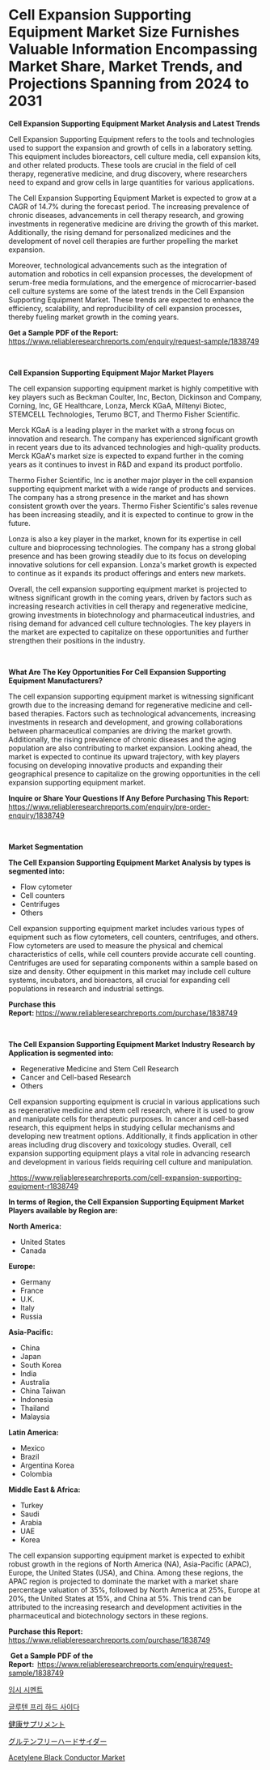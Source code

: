 <p><h1>Cell Expansion Supporting Equipment Market Size Furnishes Valuable Information Encompassing Market Share, Market Trends, and Projections Spanning from 2024 to 2031</h1></p><p><strong>Cell Expansion Supporting Equipment Market Analysis and Latest Trends</strong></p>
<p><p>Cell Expansion Supporting Equipment refers to the tools and technologies used to support the expansion and growth of cells in a laboratory setting. This equipment includes bioreactors, cell culture media, cell expansion kits, and other related products. These tools are crucial in the field of cell therapy, regenerative medicine, and drug discovery, where researchers need to expand and grow cells in large quantities for various applications.</p><p>The Cell Expansion Supporting Equipment Market is expected to grow at a CAGR of 14.7% during the forecast period. The increasing prevalence of chronic diseases, advancements in cell therapy research, and growing investments in regenerative medicine are driving the growth of this market. Additionally, the rising demand for personalized medicines and the development of novel cell therapies are further propelling the market expansion.</p><p>Moreover, technological advancements such as the integration of automation and robotics in cell expansion processes, the development of serum-free media formulations, and the emergence of microcarrier-based cell culture systems are some of the latest trends in the Cell Expansion Supporting Equipment Market. These trends are expected to enhance the efficiency, scalability, and reproducibility of cell expansion processes, thereby fueling market growth in the coming years.</p></p>
<p><strong>Get a Sample PDF of the Report:&nbsp;</strong> <a href="https://www.reliableresearchreports.com/enquiry/request-sample/1838749">https://www.reliableresearchreports.com/enquiry/request-sample/1838749</a></p>
<p>&nbsp;</p>
<p><strong>Cell Expansion Supporting Equipment Major Market Players</strong></p>
<p><p>The cell expansion supporting equipment market is highly competitive with key players such as Beckman Coulter, Inc, Becton, Dickinson and Company, Corning, Inc, GE Healthcare, Lonza, Merck KGaA, Miltenyi Biotec, STEMCELL Technologies, Terumo BCT, and Thermo Fisher Scientific. </p><p>Merck KGaA is a leading player in the market with a strong focus on innovation and research. The company has experienced significant growth in recent years due to its advanced technologies and high-quality products. Merck KGaA's market size is expected to expand further in the coming years as it continues to invest in R&D and expand its product portfolio.</p><p>Thermo Fisher Scientific, Inc is another major player in the cell expansion supporting equipment market with a wide range of products and services. The company has a strong presence in the market and has shown consistent growth over the years. Thermo Fisher Scientific's sales revenue has been increasing steadily, and it is expected to continue to grow in the future.</p><p>Lonza is also a key player in the market, known for its expertise in cell culture and bioprocessing technologies. The company has a strong global presence and has been growing steadily due to its focus on developing innovative solutions for cell expansion. Lonza's market growth is expected to continue as it expands its product offerings and enters new markets.</p><p>Overall, the cell expansion supporting equipment market is projected to witness significant growth in the coming years, driven by factors such as increasing research activities in cell therapy and regenerative medicine, growing investments in biotechnology and pharmaceutical industries, and rising demand for advanced cell culture technologies. The key players in the market are expected to capitalize on these opportunities and further strengthen their positions in the industry.</p></p>
<p>&nbsp;</p>
<p><strong>What Are The Key Opportunities For Cell Expansion Supporting Equipment Manufacturers?</strong></p>
<p><p>The cell expansion supporting equipment market is witnessing significant growth due to the increasing demand for regenerative medicine and cell-based therapies. Factors such as technological advancements, increasing investments in research and development, and growing collaborations between pharmaceutical companies are driving the market growth. Additionally, the rising prevalence of chronic diseases and the aging population are also contributing to market expansion. Looking ahead, the market is expected to continue its upward trajectory, with key players focusing on developing innovative products and expanding their geographical presence to capitalize on the growing opportunities in the cell expansion supporting equipment market.</p></p>
<p><strong>Inquire or Share Your Questions If Any Before Purchasing This Report:</strong> <a href="https://www.reliableresearchreports.com/enquiry/pre-order-enquiry/1838749">https://www.reliableresearchreports.com/enquiry/pre-order-enquiry/1838749</a></p>
<p>&nbsp;</p>
<p><strong>Market Segmentation</strong></p>
<p><strong>The Cell Expansion Supporting Equipment Market Analysis by types is segmented into:</strong></p>
<p><ul><li>Flow cytometer</li><li>Cell counters</li><li>Centrifuges</li><li>Others</li></ul></p>
<p><p>Cell expansion supporting equipment market includes various types of equipment such as flow cytometers, cell counters, centrifuges, and others. Flow cytometers are used to measure the physical and chemical characteristics of cells, while cell counters provide accurate cell counting. Centrifuges are used for separating components within a sample based on size and density. Other equipment in this market may include cell culture systems, incubators, and bioreactors, all crucial for expanding cell populations in research and industrial settings.</p></p>
<p><strong>Purchase this Report:&nbsp;</strong><a href="https://www.reliableresearchreports.com/purchase/1838749">https://www.reliableresearchreports.com/purchase/1838749</a></p>
<p>&nbsp;</p>
<p><strong>The Cell Expansion Supporting Equipment Market Industry Research by Application is segmented into:</strong></p>
<p><ul><li>Regenerative Medicine and Stem Cell Research</li><li>Cancer and Cell-based Research</li><li>Others</li></ul></p>
<p><p>Cell expansion supporting equipment is crucial in various applications such as regenerative medicine and stem cell research, where it is used to grow and manipulate cells for therapeutic purposes. In cancer and cell-based research, this equipment helps in studying cellular mechanisms and developing new treatment options. Additionally, it finds application in other areas including drug discovery and toxicology studies. Overall, cell expansion supporting equipment plays a vital role in advancing research and development in various fields requiring cell culture and manipulation.</p></p>
<p><a href="https://www.reliableresearchreports.com/cell-expansion-supporting-equipment-r1838749">&nbsp;https://www.reliableresearchreports.com/cell-expansion-supporting-equipment-r1838749</a></p>
<p><strong>In terms of Region, the Cell Expansion Supporting Equipment Market Players available by Region are:</strong></p>
<p>
    <p> <strong> North America: </strong>
        <ul>
            <li>United States</li>
            <li>Canada</li>
        </ul>
        </p> 
    <p> <strong> Europe: </strong>
        <ul>
            <li>Germany</li>
            <li>France</li>
            <li>U.K.</li>
            <li>Italy</li>
            <li>Russia</li>
        </ul>
        </p> 
    <p> <strong> Asia-Pacific: </strong>
        <ul>
            <li>China</li>
            <li>Japan</li>
            <li>South Korea</li>
            <li>India</li>
            <li>Australia</li>
            <li>China Taiwan</li>
            <li>Indonesia</li>
            <li>Thailand</li>
            <li>Malaysia</li>
        </ul>
        </p> 
    <p> <strong> Latin America: </strong>
        <ul>
            <li>Mexico</li>
            <li>Brazil</li>
            <li>Argentina Korea</li>
            <li>Colombia</li>
        </ul>
        </p> 
    <p> <strong> Middle East & Africa: </strong>
        <ul>
            <li>Turkey</li>
            <li>Saudi</li>
            <li>Arabia</li>
            <li>UAE</li>
            <li>Korea</li>
        </ul>
    </p>
    </p>
<p><p>The cell expansion supporting equipment market is expected to exhibit robust growth in the regions of North America (NA), Asia-Pacific (APAC), Europe, the United States (USA), and China. Among these regions, the APAC region is projected to dominate the market with a market share percentage valuation of 35%, followed by North America at 25%, Europe at 20%, the United States at 15%, and China at 5%. This trend can be attributed to the increasing research and development activities in the pharmaceutical and biotechnology sectors in these regions.</p></p>
<p><strong>Purchase this Report: </strong><a href="https://www.reliableresearchreports.com/purchase/1838749">https://www.reliableresearchreports.com/purchase/1838749</a></p>
<p>&nbsp;<strong>Get a Sample PDF of the Report:&nbsp;&nbsp;</strong><a href="https://www.reliableresearchreports.com/enquiry/request-sample/1838749">https://www.reliableresearchreports.com/enquiry/request-sample/1838749</a></p>
<p><strong></strong></p>
<p><p><a href="https://medium.com/@jackieshlerin9805/%EC%9E%84%EC%8B%9C-%EC%8B%9C%EB%A9%98%ED%8A%B8-%EC%8B%9C%EC%9E%A5-%EA%B7%9C%EB%AA%A8-%EB%B0%8F-%EC%8B%9C%EC%9E%A5-%EB%8F%99%ED%96%A5-%EC%A0%84%EB%B0%98%EC%A0%81%EC%9D%B8-%EC%82%B0%EC%97%85-%EA%B0%9C%EC%9A%94-2024%EB%85%84%EB%B6%80%ED%84%B0-2031%EB%85%84-beeaed22b0d7">임시 시멘트</a></p><p><a href="https://github.com/vsn7qpua81q/Market-Research-Report-List-2/blob/main/928714051903.md">글루텐 프리 하드 사이다</a></p><p><a href="https://github.com/ReyesKohler20231/Market-Research-Report-List-1/blob/main/209054551906.md">健康サプリメント</a></p><p><a href="https://github.com/adcxff01450218/Market-Research-Report-List-2/blob/main/285100651908.md">グルテンフリーハードサイダー</a></p><p><a href="https://issuu.com/reportprime-2/docs/acetylene-black-conductor-market-size-2030.pptx">Acetylene Black Conductor Market</a></p></p>